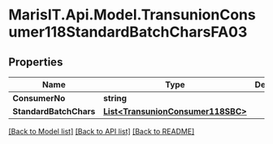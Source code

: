 
# MarisIT.Api.Model.TransunionConsumer118StandardBatchCharsFA03

## Properties

Name | Type | Description | Notes
------------ | ------------- | ------------- | -------------
**ConsumerNo** | **string** |  | [optional] 
**StandardBatchChars** | [**List&lt;TransunionConsumer118SBC&gt;**](TransunionConsumer118SBC.md) |  | [optional] 

[[Back to Model list]](../README.md#documentation-for-models)
[[Back to API list]](../README.md#documentation-for-api-endpoints)
[[Back to README]](../README.md)

